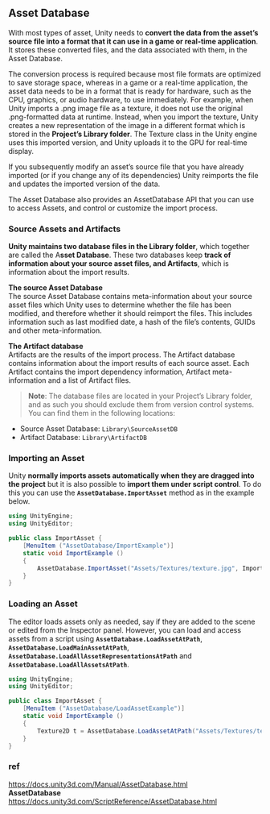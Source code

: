 ## Asset Database
With most types of asset, Unity needs to **convert the data from the asset’s source file into a format that it can use in a game or real-time application**. It stores these converted files, and the data associated with them, in the Asset Database.

The conversion process is required because most file formats are optimized to save storage space, whereas in a game or a real-time application, the asset data needs to be in a format that is ready for hardware, such as the CPU, graphics, or audio hardware, to use immediately. For example, when Unity imports a .png image file as a texture, it does not use the original .png-formatted data at runtime. Instead, when you import the texture, Unity creates a new representation of the image in a different format which is stored in the **Project’s Library folder**. The Texture class in the Unity engine uses this imported version, and Unity uploads it to the GPU for real-time display.

If you subsequently modify an asset’s source file that you have already imported (or if you change any of its dependencies) Unity reimports the file and updates the imported version of the data.

The Asset Database also provides an AssetDatabase API that you can use to access Assets, and control or customize the import process.


### Source Assets and Artifacts
**Unity maintains two database files in the Library folder**, which together are called the A**sset Database**. These two databases keep **track of information about your source asset files, and Artifacts**, which is information about the import results.

**The source Asset Database** \
The source Asset Database contains meta-information about your source asset files which Unity uses to determine whether the file has been modified, and therefore whether it should reimport the files. This includes information such as last modified date, a hash of the file’s contents, GUIDs and other meta-information.

**The Artifact database** \
Artifacts are the results of the import process. The Artifact database contains information about the import results of each source asset. Each Artifact contains the import dependency information, Artifact meta-information and a list of Artifact files.

> **Note**: The database files are located in your Project’s Library folder, and as such you should exclude them from version control systems. You can find them in the following locations:

- Source Asset Database: `Library\SourceAssetDB`
- Artifact Database: `Library\ArtifactDB`


### Importing an Asset
Unity **normally imports assets automatically when they are dragged into the project** but it is also possible to **import them under script control**. To do this you can use the **`AssetDatabase.ImportAsset`** method as in the example below.
```cs
using UnityEngine;
using UnityEditor;

public class ImportAsset {
    [MenuItem ("AssetDatabase/ImportExample")]
    static void ImportExample ()
    {
        AssetDatabase.ImportAsset("Assets/Textures/texture.jpg", ImportAssetOptions.Default);
    }
}
```

### Loading an Asset
The editor loads assets only as needed, say if they are added to the scene
 or edited from the Inspector
 panel. However, you can load and access assets from a script using **`AssetDatabase.LoadAssetAtPath`**, **`AssetDatabase.LoadMainAssetAtPath`**, **`AssetDatabase.LoadAllAssetRepresentationsAtPath`** and **`AssetDatabase.LoadAllAssetsAtPath`**.
 
```cs
using UnityEngine;
using UnityEditor;

public class ImportAsset {
    [MenuItem ("AssetDatabase/LoadAssetExample")]
    static void ImportExample ()
    {
        Texture2D t = AssetDatabase.LoadAssetAtPath("Assets/Textures/texture.jpg", typeof(Texture2D)) as Texture2D;
    }
}

```

### ref
https://docs.unity3d.com/Manual/AssetDatabase.html \
**AssetDatabase** \
https://docs.unity3d.com/ScriptReference/AssetDatabase.html
